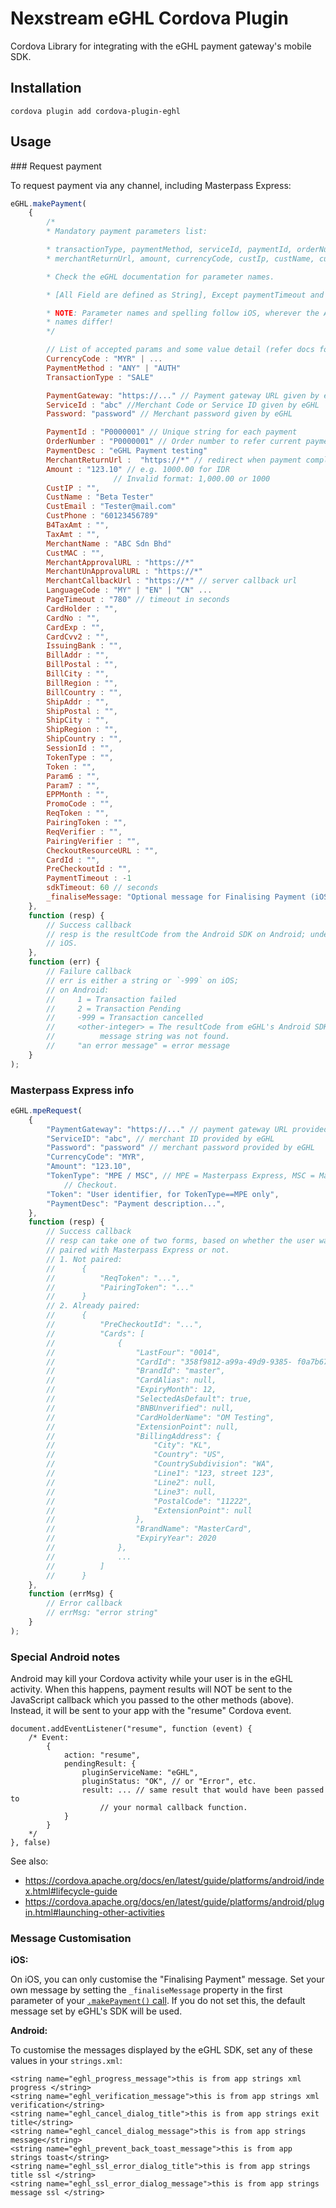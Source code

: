 Nexstream eGHL Cordova Plugin
=============================

Cordova Library for integrating with the eGHL payment gateway's mobile SDK.


Installation
------------

```
cordova plugin add cordova-plugin-eghl
```


Usage
-----

<a name="makePayment" />
### Request payment

To request payment via any channel, including Masterpass Express:

```javascript
eGHL.makePayment(
    {
        /*
        * Mandatory payment parameters list:

        * transactionType, paymentMethod, serviceId, paymentId, orderNumber, paymentDesc,
        * merchantReturnUrl, amount, currencyCode, custIp, custName, custEmail, custPhone

        * Check the eGHL documentation for parameter names.

        * [All Field are defined as String], Except paymentTimeout and sdkTimeout.

        * NOTE: Parameter names and spelling follow iOS, wherever the Android and iOS
        * names differ!
        */

        // List of accepted params and some value detail (refer docs for more detail):
        CurrencyCode : "MYR" | ...
        PaymentMethod : "ANY" | "AUTH"
        TransactionType : "SALE"

        PaymentGateway: "https://..." // Payment gateway URL given by eGHL
        ServiceId : "abc" //Merchant Code or Service ID given by eGHL
        Password: "password" // Merchant password given by eGHL

        PaymentId : "P0000001" // Unique string for each payment
        OrderNumber : "P0000001" // Order number to refer current payment, can duplicate.
        PaymentDesc : "eGHL Payment testing"
        MerchantReturnUrl :  "https://*" // redirect when payment complete.
        Amount : "123.10" // e.g. 1000.00 for IDR
                       // Invalid format: 1,000.00 or 1000
        CustIP : "",
        CustName : "Beta Tester"
        CustEmail : "Tester@mail.com"
        CustPhone : "60123456789"
        B4TaxAmt : "",
        TaxAmt : "",
        MerchantName : "ABC Sdn Bhd"
        CustMAC : "",
        MerchantApprovalURL : "https://*"
        MerchantUnApprovalURL : "https://*"
        MerchantCallbackUrl : "https://*" // server callback url
        LanguageCode : "MY" | "EN" | "CN" ...
        PageTimeout : "780" // timeout in seconds
        CardHolder : "",
        CardNo : "",
        CardExp : "",
        CardCvv2 : "",
        IssuingBank : "",
        BillAddr : "",
        BillPostal : "",
        BillCity : "",
        BillRegion : "",
        BillCountry : "",
        ShipAddr : "",
        ShipPostal : "",
        ShipCity : "",
        ShipRegion : "",
        ShipCountry : "",
        SessionId : "",
        TokenType : "",
        Token : "",
        Param6 : "",
        Param7 : "",
        EPPMonth : "",
        PromoCode : "",
        ReqToken : "",
        PairingToken : "",
        ReqVerifier : "",
        PairingVerifier : "",
        CheckoutResourceURL : "",
        CardId : "",
        PreCheckoutId : "",
        PaymentTimeout : -1
        sdkTimeout: 60 // seconds
        _finaliseMessage: "Optional message for Finalising Payment (iOS Only)"
    },
    function (resp) {
        // Success callback
        // resp is the resultCode from the Android SDK on Android; undefined on
        // iOS.
    },
    function (err) {
        // Failure callback
        // err is either a string or `-999` on iOS;
        // on Android:
        //     1 = Transaction failed
        //     2 = Transaction Pending
        //     -999 = Transaction cancelled
        //     <other-integer> = The resultCode from eGHL's Android SDK, if a
        //          message string was not found.
        //     "an error message" = error message
    }
);
```


### Masterpass Express info

```javascript
eGHL.mpeRequest(
    {
        "PaymentGateway": "https://..." // payment gateway URL provided by eGHL
        "ServiceID": "abc", // merchant ID provided by eGHL
        "Password": "password" // merchant password provided by eGHL
        "CurrencyCode": "MYR",
        "Amount": "123.10",
        "TokenType": "MPE / MSC", // MPE = Masterpass Express, MSC = Masterpass Standard
            // Checkout.
        "Token": "User identifier, for TokenType==MPE only",
        "PaymentDesc": "Payment description...",
    },
    function (resp) {
        // Success callback
        // resp can take one of two forms, based on whether the user was already
        // paired with Masterpass Express or not.
        // 1. Not paired:
        //      {
        //          "ReqToken": "...",
        //          "PairingToken": "..."
        //      }
        // 2. Already paired:
        //      {
        //          "PreCheckoutId": "...",
        //          "Cards": [
        //              {
        //                  "LastFour": "0014",
        //                  "CardId": "358f9812-a99a-49d9-9385- f0a7b67e377c",
        //                  "BrandId": "master",
        //                  "CardAlias": null,
        //                  "ExpiryMonth": 12,
        //                  "SelectedAsDefault": true,
        //                  "BNBUnverified": null,
        //                  "CardHolderName": "OM Testing",
        //                  "ExtensionPoint": null,
        //                  "BillingAddress": {
        //                      "City": "KL",
        //                      "Country": "US",
        //                      "CountrySubdivision": "WA",
        //                      "Line1": "123, street 123",
        //                      "Line2": null,
        //                      "Line3": null,
        //                      "PostalCode": "11222",
        //                      "ExtensionPoint": null
        //                  },
        //                  "BrandName": "MasterCard",
        //                  "ExpiryYear": 2020
        //              },
        //              ...
        //          ]
        //      }
    },
    function (errMsg) {
        // Error callback
        // errMsg: "error string"
    }
);
```

### Special Android notes

Android may kill your Cordova activity while your user is in the eGHL activity.
When this happens, payment results will NOT be sent to the JavaScript callback
which you passed to the other methods (above). Instead, it will be sent to your
app with the "resume" Cordova event.

```javacript
document.addEventListener("resume", function (event) {
    /* Event:
        {
            action: "resume",
            pendingResult: {
                pluginServiceName: "eGHL",
                pluginStatus: "OK", // or "Error", etc.
                result: ... // same result that would have been passed to
                    // your normal callback function.
            }
        }
    */
}, false)
```

See also:

- https://cordova.apache.org/docs/en/latest/guide/platforms/android/index.html#lifecycle-guide
- https://cordova.apache.org/docs/en/latest/guide/platforms/android/plugin.html#launching-other-activities


### Message Customisation

**iOS:**

On iOS, you can only customise the "Finalising Payment" message. Set your own
message by setting the `_finaliseMessage` property in the first parameter of
your [`.makePayment()` call](#makePayment). If you do not set this, the default message set by
eGHL's SDK will be used.

**Android:**

To customise the messages displayed by the eGHL SDK, set any of these values in
your `strings.xml`:

```
<string name="eghl_progress_message">this is from app strings xml progress </string>
<string name="eghl_verification_message">this is from app strings xml verification</string>
<string name="eghl_cancel_dialog_title">this is from app strings exit title</string>
<string name="eghl_cancel_dialog_message">this is from app strings message</string>
<string name="eghl_prevent_back_toast_message">this is from app strings toast</string>
<string name="eghl_ssl_error_dialog_title">this is from app strings title ssl </string>
<string name="eghl_ssl_error_dialog_message">this is from app strings message ssl </string>
```

